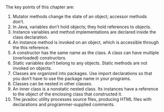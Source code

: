 The	key	points	of	this	chapter	are:
1.	Mutator	methods	change	the	state	of	 an	object;	accessor	methods	don’t.
2.	In	 Java,	variables	don’t	hold	 objects;	they	hold	 references	to	 objects.
3.	Instance	variables	and	method	implementations	are	declared 	inside	the	class  declaration.
4.	An	instance	method	is	invoked	on	an	object,	which	is	accessible	through	the	this reference.
5.	A	constructor	has	the	same	name	as	the	class.	A	class	can	have	multiple (overloaded)	constructors.
6.	Static	variables	don’t	belong	to 	any	objects.	Static	methods	are	not	invoked	on objects.
7.	Classes	are	organized	into	packages.	Use 	import	declarations	so	that	you	don’t	have
to 	use	the	package	name	in	your	programs.
8.	Classes	can	be	nested	in	other	classes.
9.	An	inner	class	is	a	nonstatic	nested	class.	Its	instances	have	a	reference	to	 the	 object
of	 the	enclosing	class	that	constructed	it.
10.	The	javadoc	utility	processes	source	files,	producing	HTML	files	with
declarations	and	programmer-supplied	comments.
